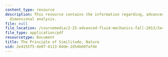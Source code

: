 ```yaml
---
content_type: resource
description: This resource contains the information regarding, advanced fluid mechanics,
  dimensional analysis.
file: null
file_location: /coursemedia/2-25-advanced-fluid-mechanics-fall-2013/2e4155f5de0741138dde2d54bb0fafde_Rayleigh_similitude_1915_.pdf
file_type: application/pdf
resourcetype: Document
title: The Principle of Similitude, Nature
uid: 2e4155f5-de07-4113-8dde-2d54bb0fafde
---
```

